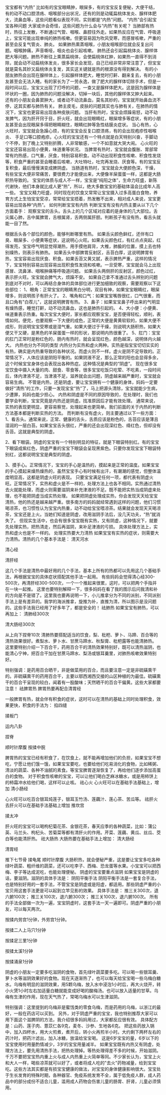 宝宝都有“内热”
比如有的宝宝眼睛肿，眼屎多，有的宝宝反复便秘，大便干结，有的动不动口腔溃疡、咽喉部分出状况，还有的则是动辄扁桃体发炎、腺样体肥大，流鼻血等，这些问题看似表现不同，实则都是“内热”问题。
“内热”会引起宝宝各种问题
大家或许会奇怪，这些问题为什么会与“内热”有关呢？
当肺部有热时，热往上发散，不断通过气管、咽喉、鼻腔往外走。如果热反应在气管、呼吸道上，宝宝可能出现单纯的肺热咳嗽。但更容易因为吹风受寒，而感冒咳嗽，严重的甚至会反复气管炎、肺炎。
如果肺热熏蒸咽喉，小朋友咽喉部位就会反复出问题。咽喉肿痛，声音嘶哑，咽炎也会引起咳嗽。
肺热还会引起扁桃体炎、腺样体肥大等问题。肺热不断往上熏蒸扁桃体，会使扁桃体红肿，如果热一直得不到消除，就会动不动扁桃体发炎，很多家长会发现，自己已经非常非常注意了，但宝宝就是莫名其妙又扁桃体炎复发，其实这关键就是热的根源没有得到解决。
有的小朋友肺热会出现在腺样体上，引起腺样体肥大，睡觉时打鼾、翻来复去，有的小朋友甚至会无法入睡。有的家长为了一劳永逸，做了肥大的腺样体切除手术，但是一段时间以后，宝宝又出现了打呼的问题，一查又是腺样体肥大。这是因为腺样体是环状的一圈，因为肺热的问题没解决，切掉一块后，其他的腺样体又肿大起来。
还有的小朋友会鼻窦肿大，或者动不动流鼻血，莫名其妙的，宝宝就开始鼻血流不停，这其实都与肺热有关。
肺主皮毛，皮肤的问题其实也与肺有关，在肺热的情况下，宝宝也更容易出现各种皮肤问题。
当肝有热时，宝宝会烦躁易怒，动不动发脾气，因为肝开窍于目，肝火旺，就会出现眼睛红，眼屎增多等症状，有的小朋友甚至会出现眼屎多得把眼睛糊住，眼睛红肿等急性结膜炎症状。
当心有热，心火旺时，宝宝就会急躁心烦，有的宝宝会反复口腔溃疡，有的会出现疱疹性咽喉炎、 手足口等口腔疱疹。心火旺的宝宝还有一个特点就是白天特别兴奋，手脚动个不停，到了晚上又特别折腾，人非常敏感，一个不如意就大哭大闹。
心火旺的宝宝还容易出现小便黄，味道重等状况。
当脾胃有热时，宝宝就会腹胀、胃部常常有灼热感，口气重，厌食，特别容易积食。动不动出现积食性咳嗽、积食性发烧等，积食严重的甚至会睡着后咳嗽，大吐特吐，吐完再发烧、厌食等。有的宝宝反复积食，最后慢慢演变成脾阴虚。
当肠道有热时，宝宝就会大便颜色深，干燥，有些宝宝大便非常痛苦，要很费力才能便出来，大便像羊屎蛋蛋一样，这都是大肠积热导致的。
宝宝的体质与成人不一样，宝宝是“纯阳之体”，生命力旺盛，新陈代谢快，他们本身就比成人更“热”，所以，绝大多数宝宝的基础体温会比成年人高一些。
宝宝又精力旺盛，同时现在的饮食又常常让宝宝摄入过多高蛋白食物，养育方式上生怕宝宝受凉，常常给宝宝捂着，热发散不出来，相对成人来说，宝宝更容易出现各种“内热”。
如何判断宝宝有内热
判断宝宝有没有内热主要从以下几个方面着手：
观察宝宝的舌头。舌头上的几个区域对应着的是身体的几大部位。舌尖属心肺，舌中属脾胃，舌根属肾，舌两侧属肝胆。判断孩子有没有热，看舌头就能一目了然。

根据舌头各个部位的颜色，能够判断哪里有热。
如果舌尖颜色鲜红，还伴有口臭、眼屎多、小便黄等症状，这说明心火旺。如果舌尖颜色红，有红点点突起，红得发亮，宝宝呼气明显觉得潮热，用手摸他肩背，大椎，肺腧的位置，摸上去也特别燥热，则表示有肺热。
如果舌头中部脾胃反射区，舌苔白厚，这说明脾胃有热，宝宝容易出现厌食、积食。如果舌苔又黄又腻，表示脾热严重，这样的情况下，宝宝特别容易出现容易出现积食性发烧和咳嗽。一旦受寒，宝宝就会马上出现感冒、流鼻涕、咽喉肿痛等呼吸道问题。
如果舌头两侧肝的反射区，颜色过红，表示肝火旺。宝宝就会脾气大，烦躁不安。
如果自己拿不准通过舌头辨别的问题到底对不对时，可以再结合身体的具体部位进行更加细致的观察，需要观察以下这些部位：
1、眼角：正常宝宝的眼睛黑白分明，双目有神，如果宝宝眼睛红，眼屎增多，则说明孩子有肝火了。
2、嘴角和口气：如果宝宝嘴唇很红，口气很重，而且口角有"白茬儿"，这就说明脾胃有热。
3、鼻子：如果宝宝鼻子呼出来的气明显有燥热感，睡觉打鼾，动不动流鼻血，这也是肺热引起的。
4、大小便：小便黄、味道重表示热重。每次宝宝大便时，家长都应观察宝宝，是否便得轻松，顺利，表情如何。便完，也要观察一下大便的成色，正常的大便是黄黄软软的，如果大便不成形，则说明宝宝受寒或是湿气重。如果大便过于干燥，则说明大肠积热，如果大便又干又硬，是黑色的羊屎蛋蛋一样的形状，那说明内热很重了。
5、肛门：宝宝的肛门正常时是粉红色的，肠内有热时，就会呈现红色，颜色越深，说明体内火越大。
内热也分为不同的类型
内热分为实热和虚火两种。实热是指宝宝切切实实的有热，确实是内热重导致的各种状况。而虚火则不一样。虚火是阴不足导致的。正常情况下，人体应该是阴阳平衡的。如果阴液不足，那么正常的阳也会显得多余，这个时候宝宝身体也会表现出各种热症。这种情况是典型的“阴虚”。
现在很多宝宝饮食中摄入大量的肉、甜食、零食等，很多宝宝吃饭只吃荤、不吃素，一段时间后，体内津液不足，当津液不足，滋养就会出问题，阴虚越来越严重时，宝宝就会容易生病。
不管是内热，还是阴虚，要让宝宝拥有一个健康的身体，妈妈一定要做好“清热”的工作，只要一发现宝宝“热”了，马上把源头清除，宝宝就能少生病，少遭罪，妈妈也能少担心。
内热和阴虚是不同的原因导致的，在处理时，我们也要学会判断，宝宝究竟是内热还是阴虚。找准原因后才能有效处理。
通常来说，实热的表现更明显，更容易察觉，处理起来也更简单。我们前面的关于内热的判断方法基本都是判断实热的方法。
而判断有没有虚火，则主要通过以下一些方面：
1、看舌头。通常来说，正常、健康的舌头，舌质应该是粉色的，舌苔应该是薄且湿润的一层白苔。如果宝宝舌头很红，严重的还会出现深红色、绛红色，但却没有舌苔。这就是典型的阴虚。

2、看下眼袋。阴虚的宝宝有一个特别明显的特征，就是下眼袋特别红。有的宝宝下眼袋成紫红色，阴虚严重的宝宝下眼袋会呈现黑紫色。只要你发现宝宝下眼袋特别红，这都说明宝宝是典型的阴虚。

3、摸手心。正常情况下，宝宝的手心是温热的，摸起来是正常的温度。如果宝宝的手心摸起来燥热燥热的，虽然宝宝手心有时候有出汗，有潮潮的感觉，但整体温度明显高，这都是阴虚火旺的表现。
只要宝宝满足任何一项，都代表有阴虚火旺。正常情况下，实热和虚火是不一样的，处理方法上也各不相同。实热通过清热去火就能处理，而虚火则需要滋阴来补充津液的不足。既不能把实热当成阴虚来处理，也不能把阴虚当成实热处理。
如果把阴虚处理成实热，你会发现天天给宝宝清热，他的热还是越来越严重。很多南方的妈妈就经常遇到这样的问题，他们习惯喝凉茶，也习惯性认为宝宝内热重，动不动给宝宝喂凉茶。结果就会发现天天喝凉茶，宝宝还是上火。当她们知道是阴虚，改用滋阴手法后，没几天功夫，“热”就消失了。
但现实生活中，也会有很多宝宝既有实热，又有阴虚，这种情况下，就要先处理实热，把热清走，然后再滋阴，来补足津液的亏损。
具体处理方法上，实热和虚火也是不一样的。
处理实热要大力清热
如果宝宝有实热的症状，则需要大力清热。清热的几个基本手法是：
清天河水

清心经

清肝经

这几个手法是清热中最好用的几个手法，基本上所有的热都可以先用这几个基础手法，再根据宝宝的具体症状搭配其他手法一起用。
有些妈妈会觉得清心经300-500次，再清肝经300-500次，一个一个推起来很累，这时，可以把两个手指并在一块一起推。
这里也要特别解释一下，很多妈妈在看了我的图示后问我清和补的方向是不是错了。这里我也要再说明一下，小儿推拿分为不同的派别，不同派别手法上是有差异的。我学的海派推拿，旋推为补，直推为清，所以图示是没问题的。这些手法我已经用了好多年了，都是安全的！
祛肺热
如果宝宝有肺热，可以再加上：
清肺经300次

清大肠经300次

从上向下捏脊10次
清肺热要搭配适当的饮食，梨、枇杷、萝卜、马蹄、百合等的清热效果很好。煮梨水、萝卜水、甘蔗马蹄水、秋梨膏、枇杷露等也能清肺热。
这里要特别介绍一下百合干，药用百合干的清热效果特别好，既可以清热滋阴，也能清心宁神，把百合干加在甘蔗马蹄水、梨汤或银耳羹里，对肺热咳嗽效果特别好。

特别强调：是药用百合晒干，非是做菜用的百合，而且要注意一定是非硫磺熏干的。非硫磺熏干的药用百合干，主要以鄂西湘西交接的山区种植的为最佳。硫磺熏干的百合干呈现的较白，闻着有一股酸味；天然晒干的百合干偏黄。这些大家都要注意！
祛脾胃热
脾胃热要再配合清胃经

一般脾胃有热，就会伴有积食的症状，这时可以在清热的基础上同时处理积食，效果更快，积食的手法为：
掐四缝

揉板门

运内八卦

捏脊

顺时针摩腹
按揉中脘

脾胃热的宝宝已经有积食了，在饮食上，就不能再增加他们的负担，如果宝宝不想吃，宁愿让他们饿一饿，如果宝宝要吃，也要给他们吃易消化的食物，比如稀粥、清淡的蔬菜、各种不油腻的素食。等宝宝脾胃逐渐恢复了，再给他们逐步添加高蛋白的食物。
对于积食性咳嗽的宝宝，可以让他们喝白芝麻冰糖水，或是用柿饼上的柿霜冲水给他们喝，这样可以止咳。
祛心火
心火旺可以在基础手法基础上，增加
清小肠经

心火旺可以吃百合银耳炖莲子，银耳玉竹汤、莲藕汁、莲心茶、苦瓜等。
祛肝火
去肝火可以在基础手法基础上增加
推坎宫

揉太冲

肝火旺的宝宝可以喝枸杞菊花茶、金银花茶，春天应季的各种蔬菜，比如：蒲公英、马兰头、枸杞头、苦菊菜等都有清肝火的作用。芹菜、莲藕、黄瓜、丝瓜、茭白等也能清肝热。
祛大肠热
大肠热要在基础手法上增加：
清大肠经

清胃经

推下七节骨
揉龟尾
顺时针摩腹
大肠积热，就会便秘严重，这是要让宝宝多吃各种绿叶蔬菜、粗纤维的蔬菜，还可以吃李子、西梅、恐龙蛋等水果。小宝宝可以把西梅、李子等达成泥吃，也能处理便秘。
阴虚的宝宝要重点滋阴
如果宝宝是阴虚的话，要滋阴。滋阴的具体手法是：
阴阳平衡手法
阴阳平衡手法是一套复合手法，也是特别好用的一套手法，不管宝宝是阴虚或是阳虚，都适用。那些阴虚严重的小宝贝用这套手法更是可以起到立竿见影的效果。
具体手法是：
推三关300次，退六腑100次；
推三关100次，退六腑300次；
推三关100次，退六腑100次。
所有的手法全部做一次为一遍，宝宝阴虚时，这套手法一天一遍即可。阴虚严重的小朋友，可以每天两次。

按揉内劳宫1分钟，外劳宫1分钟。

按揉二人上马穴1分钟

按揉足三里1分钟

按揉太溪1分钟

按揉涌泉1分钟

阴虚的小朋友一定要多吃滋阴的食物，首先绿叶蔬菜要多吃。可以喝一些银耳羹、萝卜水等滋阴效果好的食物。现在天逐渐热了，也可以每天给宝宝喝一些乌梅白糖水。乌梅有明显的滋阴效果，用5颗乌梅，放入水中浸泡1小时后，再大火烧开，转小火煲1小时左右加适量白糖就能变成好喝的酸梅汤。也可以放入适量的甘草。乌梅有生津的作用，现在天气热了，常喝乌梅水可以生津滋阴。

特别强调：这里提到的乌梅非是蜜饯类的零食乌梅，而是药用的乌梅，以浙江的最好，一般在药店可以买到。
另外，对于阴虚严重的宝宝，我也特别推荐大家可以用下面这个滋脾阴的方法，我介绍很多妈妈用过，大家都反应很有效。
具体配方是：山药、莲子肉、薏苡仁各9克，麦冬、沙参、生地各6克。
把这些药放入锅中，加入四杯水，用大火煎煮，煮开后，转小火再煎半小时。大约剩下两杯左右的药汁时，把药汁滤出，加入冰糖，放温给宝宝喝。
这是6岁宝宝的量，6岁以下的宝宝使用时用量酌情减少，3岁的宝宝用量减半。
如果宝宝既有内热又有阴虚，处理方法上，要先用清热手法，把热处理掉。等热处理得差不多的时候，开始滋阴。
千万不要把宝宝热内重上火与成人内热重上火简单等同。不少家长认为，宝宝上火和大人一样，喝些凉茶就可以好了，或者将成人吃的"去火"药物减量，给到宝宝吃。这些方法其实都是有损宝宝健康的做法，对宝宝的身体健康影响很大。宝宝处于生长发育的特殊时期，各种器官、免疫系统发育不全，属于低免疫人群，成人药品中的部分成份不适合儿童，滥用成人药物会伤害儿童的肠胃、肝肾，儿童必须慎用。
